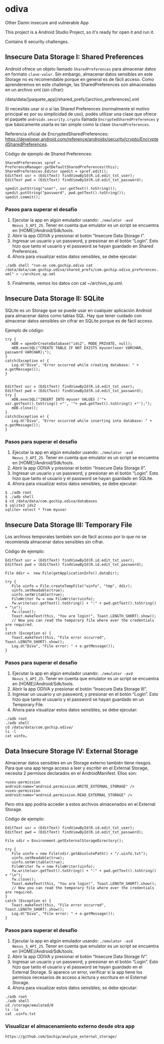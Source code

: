 # odiva
Other Damn insecure and vulnerable App

This project is a Android Studio Project, so it's ready for open it and run it.

Contains 6 security challenges.

## Insecure Data Storage I: Shared Preferences ##
Android ofrece un objeto llamado `SharedPreferences` para almacenar datos en formato `clave-valor`. Sin embargo, almacenar datos sensibles en este Storage no es recomendable porque en general es de fácil acceso.
Como aprenderemos en este challenge, las SharedPreferences son almacenadas en un archivo xml (sin cifrar):

/data/data/[paquete_app]/shared_prefs/[archivo_preferences].xml

Si necesitás usar sí o sí las Shared Preferences (normalmente el motivo principal es por su simplicidad de uso), podés utilizar una clase que ofrece el paquete `androidx.security.crypto` llamada `EncryptedSharedPreferences` y que básicamente usarla es tan simple como la clase `SharedPreferences`.

Referencia oficial de EncryptedSharedPreferences: https://developer.android.com/reference/androidx/security/crypto/EncryptedSharedPreferences.

Código de ejemplo de Shared Preferences:

```
SharedPreferences spref = PreferenceManager.getDefaultSharedPreferences(this);
SharedPreferences.Editor spedit = spref.edit();
EditText usr = (EditText) findViewById(R.id.edit_txt_user);
EditText pwd = (EditText) findViewById(R.id.edit_txt_password);

spedit.putString("user", usr.getText().toString());
spedit.putString("password", pwd.getText().toString());
spedit.commit();
```

### Pasos para superar el desafío ###
1. Ejecutar la app en algún emulador usando: `./emulator -avd Nexus_S_API_25`. Tener en cuenta que emulator es un script se encuentra en [HOME]/Android/Sdk/tools.
2. Abrir la app ODIVA y presionar el botón “Insecure Data Storage I”.
3. Ingresar un usuario y un password, y presionar en el botón “Login”. Esto hizo que tanto el usuario y el password se hayan guardado en Shared Preferences.
4. Ahora para visualizar estos datos sensibles, se debe ejecutar:

`./adb shell "run-as com.gochip.odiva cat /data/data/com.gochip.odiva/shared_prefs/com.gochip.odiva_preferences.xml" > ~/archivo_sp.xml`

5. Finalmente, vemos los datos con cat ~/archivo_sp.xml.


## Insecure Data Storage II: SQLite ##
SQLite es un Storage que se puede usar en cualquier aplicación Android para almacenar datos como tablas SQL. Hay que tener cuidado con almacenar datos sensibles sin cifrar en SQLite porque es de fácil acceso.


Ejemplo de código:

```
try {
   mDB = openOrCreateDatabase("ids2", MODE_PRIVATE, null);
   mDB.execSQL("CREATE TABLE IF NOT EXISTS myuser(user VARCHAR, password VARCHAR);");
}
catch(Exception e) {
   Log.d("Diva", "Error occurred while creating database: " + e.getMessage());
}


EditText usr = (EditText) findViewById(R.id.edit_txt_user);
EditText pwd = (EditText) findViewById(R.id.edit_txt_password);
try {
   mDB.execSQL("INSERT INTO myuser VALUES ('"+ usr.getText().toString() +"', '"+ pwd.getText().toString() +"');");
   mDB.close();
}
catch(Exception e) {
   Log.d("Diva", "Error occurred while inserting into database: " + e.getMessage());
}
```

### Pasos para superar el desafío ###
1. Ejecutar la app en algún emulador usando: `./emulator -avd Nexus_S_API_25`. Tener en cuenta que emulator es un script se encuentra en [HOME]/Android/Sdk/tools.
2. Abrir la app ODIVA y presionar el botón “Insecure Data Storage II”.
3. Ingresar un usuario y un password, y presionar en el botón “Login”. Esto hizo que tanto el usuario y el password se hayan guardado en SQLite.
4. Ahora para visualizar estos datos sensibles, se debe ejecutar:

```
$ ./adb root
$ ./adb shell
$ cd /data/data/com.gochip.odiva/databases
$ sqlite3 ids2
sqlite> select * from myuser
```


## Insecure Data Storage III: Temporary File ##
Los archivos temporales también son de fácil acceso por lo que no se recomienda almacenar datos sensibles sin cifrar.

Código de ejemplo:

```
EditText usr = (EditText) findViewById(R.id.edit_txt_user);
EditText pwd = (EditText) findViewById(R.id.edit_txt_password);

File ddir =  new File(getApplicationInfo().dataDir);

try {
   File uinfo = File.createTempFile("uinfo", "tmp", ddir);
   uinfo.setReadable(true);
   uinfo.setWritable(true);
   FileWriter fw = new FileWriter(uinfo);
   fw.write(usr.getText().toString() + ":" + pwd.getText().toString() + "\n");
   fw.close();
   Toast.makeText(this, "You are login!", Toast.LENGTH_SHORT).show();
   // Now you can read the temporary file where ever the credentials are required.
}
catch (Exception e) {
   Toast.makeText(this, "File error occurred", Toast.LENGTH_SHORT).show();
   Log.d("Diva", "File error: " + e.getMessage());
}
```

### Pasos para superar el desafío ###
1. Ejecutar la app en algún emulador usando: `./emulator -avd Nexus_S_API_25`. Tener en cuenta que emulator es un script se encuentra en [HOME]/Android/Sdk/tools.
2. Abrir la app ODIVA y presionar el botón “Insecure Data Storage III”.
3. Ingresar un usuario y un password, y presionar en el botón “Login”. Esto hizo que tanto el usuario y el password se hayan guardado en un Temporary File.
4. Ahora para visualizar estos datos sensibles, se debe ejecutar:

```
./adb root
./adb shell
cd /data/data/com.gochip.odiva/
ls -l
cat uinfo…
```

## Data Insecure Storage IV: External Storage ##
Almacenar datos sensibles en un Storage externo también tiene riesgos. Para que una app tenga acceso a leer y escribir en el External Storage, necesita 2 permisos declarados en el AndroidManifest. Ellos son:

```
<uses-permission android:name="android.permission.WRITE_EXTERNAL_STORAGE" />
<uses-permission android:name="android.permission.READ_EXTERNAL_STORAGE" />
```

Pero otra app podría acceder a estos archivos almacenados en el External Storage.

Código de ejemplo:

```
EditText usr = (EditText) findViewById(R.id.edit_txt_user);
EditText pwd = (EditText) findViewById(R.id.edit_txt_password);

File sdir = Environment.getExternalStorageDirectory();

try {
   File uinfo = new File(sdir.getAbsolutePath() + "/.uinfo.txt");
   uinfo.setReadable(true);
   uinfo.setWritable(true);
   FileWriter fw = new FileWriter(uinfo);
   fw.write(usr.getText().toString() + ":" + pwd.getText().toString() + "\n");
   fw.close();
   Toast.makeText(this, "You are login!", Toast.LENGTH_SHORT).show();
   // Now you can read the temporary file where ever the credentials are required.
}
catch (Exception e) {
   Toast.makeText(this, "File error occurred", Toast.LENGTH_SHORT).show();
   Log.d("Diva", "File error: " + e.getMessage());
}
```

### Pasos para superar el desafío ###
1. Ejecutar la app en algún emulador usando: `./emulator -avd Nexus_S_API_25`. Tener en cuenta que emulator es un script se encuentra en [HOME]/Android/Sdk/tools.
2. Abrir la app ODIVA y presionar el botón “Insecure Data Storage IV”.
3. Ingresar un usuario y un password, y presionar en el botón “Login”. Esto hizo que tanto el usuario y el password se hayan guardado en el External Storage. Si aparece un error, verificar si la app tiene los permisos necesarios de acceso a lectura y escritura en el External Storage.
4. Ahora para visualizar estos datos sensibles, se debe ejecutar:

```
./adb root
./adb shell
cd /storage/emulated/0
ls -la
cat .uinfo.txt
```

### Visualizar el almacenamiento externo desde otra app ###
```https://github.com/Gochip/analyze_external_storage/```

